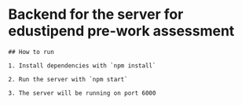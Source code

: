  
 # Backend for the server for edustipend pre-work assessment

    ## How to run

    1. Install dependencies with `npm install`

    2. Run the server with `npm start`

    3. The server will be running on port 6000
